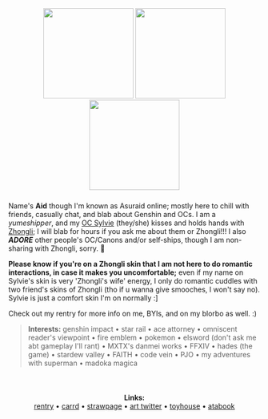 <!--
**Asuraid/Asuraid** is a ✨ _special_ ✨ repository because its `README.md` (this file) appears on your GitHub profile.

Here are some ideas to get you started:

- 🔭 I’m currently working on ...
- 🌱 I’m currently learning ...
- 👯 I’m looking to collaborate on ...
- 🤔 I’m looking for help with ...
- 💬 Ask me about ...
- 📫 How to reach me: ...
- 😄 Pronouns: ...
- ⚡ Fun fact: ...
-->

<div align="center">
  <a href="https://x.com/h0bblyw0bbly"><img height="180" src="https://i.imgur.com/U3taRts.png"  /></a> <img height="180" src="https://i.imgur.com/4S7JCnx.gif"  /> <a href="https://x.com/h0bblyw0bbly"><img height="180" src="https://i.imgur.com/qRunLq5.png"  /></a>
</div>

###

<p align="left">Name's <b>Aid</b> though I'm known as Asuraid online; mostly here to chill with friends, casually chat, and blab about Genshin and OCs. I am a <i>yumeshipper</i>, and my <a href="https://toyhou.se/10313327.-genshin-impact-sylvie">OC Sylvie</a> (they/she) kisses and holds hands with <a href="https://toyhou.se/10313327.sylvie/14798357.zhongvie">Zhongli</a>; I will blab for hours if you ask me about them or Zhongli!!! I also <b><i>ADORE</i></b> other people's OC/Canons and/or self-ships, though I am non-sharing with Zhongli, sorry. 🥲</p>

<p><b>Please know if you're on a Zhongli skin that I am not here to do romantic interactions, in case it makes you uncomfortable;</b> even if my name on Sylvie's skin is very 'Zhongli's wife' energy, I only do romantic cuddles with two friend's skins of Zhongli (tho if u wanna give smooches, I won't say no). Sylvie is just a comfort skin I'm on normally :]</p>

<p>Check out my rentry for more info on me, BYIs, and on my blorbo as well. :)</p>

<blockquote><b>Interests:</b> genshin impact • star rail • ace attorney • omniscent reader's viewpoint • fire emblem • pokemon • elsword (don't ask me abt gameplay I'll rant) • MXTX's danmei works • FFXIV • hades (the game) • stardew valley • FAITH • code vein • PJO • my adventures with superman • madoka magica</blockquote>

###

<div align="center">
  <img height="15" src="https://i.imgur.com/YndATXT.png"  /><img height="15" src="https://i.imgur.com/YndATXT.png"  />
</div>

<p align="center"><b>Links:</b><br><a href="https://rentry.org/asuraid">rentry</a> • <a href="https://aid.uwu.ai/">carrd</a> • <a href="https://asuraid.straw.page/">strawpage</a> • <a href="https://x.com/Asuraid">art twitter</a> • <a href="https://toyhou.se/Hideki">toyhouse</a> • <a href="https://asuraid.atabook.org/">atabook</a></p>

<div align="center">
  <img height="15" src="https://i.imgur.com/YndATXT.png"  /><img height="15" src="https://i.imgur.com/YndATXT.png"  />
</div>
